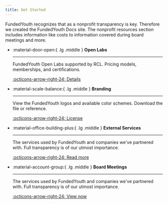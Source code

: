```yaml
---
title: Get Started
---
```


FundedYouth recognizes that as a nonprofit transparency is key. Therefore we created the FundedYouth Docs site. The nonprofit resources section includes information like costs to information covered during board meetings and more.

<div class="grid cards" markdown>

-   :material-door-open:{ .lg .middle } __Open Labs__

    ---

    FundedYouth Open Labs supported by RCL. Pricing models, memberships, and certifications.

    [:octicons-arrow-right-24: Details](../Nonprofit/Open_Labs/)

-   :material-scale-balance:{ .lg .middle } __Branding__

    ---

    View the FundedYouth logos and available color schemes. Download the file or reference.

    [:octicons-arrow-right-24: License](../Nonprofit/Branding/)

-   :material-office-building-plus:{ .lg .middle } __External Services__

    ---

    The services used by FundedYouth and companies we've partnered with. Full transparency is of our utmost importance.

    [:octicons-arrow-right-24: Read more](../Nonprofit/External_Services/)

-   :material-account-group:{ .lg .middle } __Board Meetings__

    ---

    The services used by FundedYouth and companies we've partnered with. Full transparency is of our utmost importance.

    [:octicons-arrow-right-24: View now](../Nonprofit/Active_Board/)

</div>



